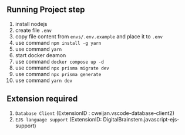 ## Running Project step
1. install nodejs
2. create file `.env`
3. copy file content from `envs/.env.example` and place it to `.env`
4. use command `npm install -g yarn`
5. use command `yarn`
6. start docker deamon
7. use command `docker compose up -d`
8. use command `npx prisma migrate dev`
9.  use command `npx prisma generate`
10. use command `yarn dev`



## Extension required
1. `Database Client` (ExtensionID : cweijan.vscode-database-client2)
2. `EJS language support` (ExtensionID: DigitalBrainstem.javascript-ejs-support)
